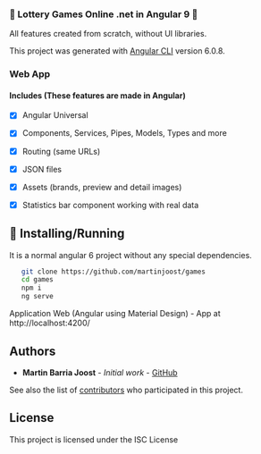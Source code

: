 ### :game_die: Lottery Games Online .net  in Angular 9 :game_die:

All features created from scratch, without UI libraries.

This project was generated with [Angular CLI](https://github.com/angular/angular-cli) version 6.0.8.

### Web App
#### Includes (These features are made in Angular)

- [x] Angular Universal
- [x] Components, Services, Pipes, Models, Types and more
- [x] Routing (same URLs)
- [x] JSON files
- [x] Assets (brands, preview and detail images)
- [x] Statistics bar component working with real data


## :star2: Installing/Running

It is a normal angular 6 project without any special dependencies.

```sh
   git clone https://github.com/martinjoost/games
   cd games
   npm i
   ng serve
```

Application Web (Angular using Material Design) - App at http://localhost:4200/

## Authors

* **Martin Barria Joost** - *Initial work* - [GitHub](https://github.com/martinjoost)

See also the list of [contributors](https://github.com/martinjoost/games) who participated in this project.

## License

This project is licensed under the ISC License 